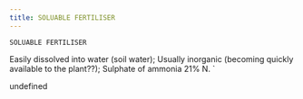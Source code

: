 ```yaml
---
title: SOLUABLE FERTILISER
---
```

`SOLUABLE FERTILISER`

Easily dissolved into water (soil water);
Usually inorganic (becoming quickly available to the plant??); 
Sulphate of ammonia 21% N.
`

undefined